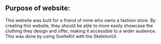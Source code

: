 Purpose of website:
-----------------------------------------------------------------------------

This website was built for a friend of mine who owns a fashion store. By creating this website, they should be able to more easily showcase the clothing they design and offer, making it accessible to a wider audience. This was done by using SvelteKit with the SkeletonUI.